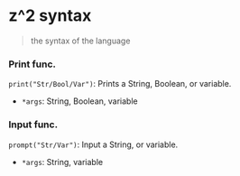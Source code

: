 # z^2 syntax
> the syntax of the language 

### Print func.
`print("Str/Bool/Var")`: Prints a String, Boolean, or variable.
* `*args`: String, Boolean, variable

### Input func.
`prompt("Str/Var")`: Input a String, or variable.
* `*args`: String, variable

### 